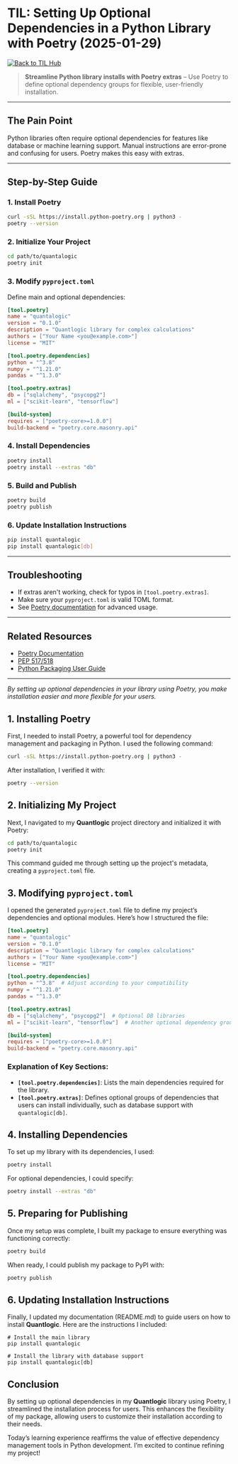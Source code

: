 
# TIL: Setting Up Optional Dependencies in a Python Library with Poetry (2025-01-29)

[![Back to TIL Hub](https://img.shields.io/badge/←%20Back%20to-TIL%20Hub-blue?style=for-the-badge)](README.md)

> **Streamline Python library installs with Poetry extras** – Use Poetry to define optional dependency groups for flexible, user-friendly installation.

---

## The Pain Point

Python libraries often require optional dependencies for features like database or machine learning support. Manual instructions are error-prone and confusing for users. Poetry makes this easy with extras.

---

## Step-by-Step Guide

### 1. Install Poetry

```bash
curl -sSL https://install.python-poetry.org | python3 -
poetry --version
```

### 2. Initialize Your Project

```bash
cd path/to/quantalogic
poetry init
```

### 3. Modify `pyproject.toml`

Define main and optional dependencies:
```toml
[tool.poetry]
name = "quantalogic"
version = "0.1.0"
description = "Quantlogic library for complex calculations"
authors = ["Your Name <you@example.com>"]
license = "MIT"

[tool.poetry.dependencies]
python = "^3.8"
numpy = "^1.21.0"
pandas = "^1.3.0"

[tool.poetry.extras]
db = ["sqlalchemy", "psycopg2"]
ml = ["scikit-learn", "tensorflow"]

[build-system]
requires = ["poetry-core>=1.0.0"]
build-backend = "poetry.core.masonry.api"
```

### 4. Install Dependencies

```bash
poetry install
poetry install --extras "db"
```

### 5. Build and Publish

```bash
poetry build
poetry publish
```

### 6. Update Installation Instructions

```bash
pip install quantalogic
pip install quantalogic[db]
```

---

## Troubleshooting

- If extras aren't working, check for typos in `[tool.poetry.extras]`.
- Make sure your `pyproject.toml` is valid TOML format.
- See [Poetry documentation](https://python-poetry.org/docs/) for advanced usage.

---

## Related Resources

- [Poetry Documentation](https://python-poetry.org/docs/)
- [PEP 517/518](https://peps.python.org/pep-0517/)
- [Python Packaging User Guide](https://packaging.python.org/)

---

*By setting up optional dependencies in your library using Poetry, you make installation easier and more flexible for your users.*

## 1. Installing Poetry

First, I needed to install Poetry, a powerful tool for dependency management and packaging in Python. I used the following command:

```bash
curl -sSL https://install.python-poetry.org | python3 -
```

After installation, I verified it with:

```bash
poetry --version
```

## 2. Initializing My Project

Next, I navigated to my **Quantlogic** project directory and initialized it with Poetry:

```bash
cd path/to/quantalogic
poetry init
```

This command guided me through setting up the project's metadata, creating a `pyproject.toml` file.

## 3. Modifying `pyproject.toml`

I opened the generated `pyproject.toml` file to define my project’s dependencies and optional modules. Here’s how I structured the file:

```toml
[tool.poetry]
name = "quantalogic"
version = "0.1.0"
description = "Quantlogic library for complex calculations"
authors = ["Your Name <you@example.com>"]
license = "MIT"

[tool.poetry.dependencies]
python = "^3.8"  # Adjust according to your compatibility
numpy = "^1.21.0"
pandas = "^1.3.0"

[tool.poetry.extras]
db = ["sqlalchemy", "psycopg2"]  # Optional DB libraries
ml = ["scikit-learn", "tensorflow"]  # Another optional dependency group

[build-system]
requires = ["poetry-core>=1.0.0"]
build-backend = "poetry.core.masonry.api"
```

### Explanation of Key Sections:
- **`[tool.poetry.dependencies]`**: Lists the main dependencies required for the library.
- **`[tool.poetry.extras]`**: Defines optional groups of dependencies that users can install individually, such as database support with `quantalogic[db]`.

## 4. Installing Dependencies

To set up my library with its dependencies, I used:

```bash
poetry install
```

For optional dependencies, I could specify:

```bash
poetry install --extras "db"
```

## 5. Preparing for Publishing

Once my setup was complete, I built my package to ensure everything was functioning correctly:

```bash
poetry build
```

When ready, I could publish my package to PyPI with:

```bash
poetry publish
```

## 6. Updating Installation Instructions

Finally, I updated my documentation (README.md) to guide users on how to install **Quantlogic**. Here are the instructions I included:

```
# Install the main library
pip install quantalogic

# Install the library with database support
pip install quantalogic[db]
```

## Conclusion

By setting up optional dependencies in my **Quantlogic** library using Poetry, I streamlined the installation process for users. This enhances the flexibility of my package, allowing users to customize their installation according to their needs. 

Today’s learning experience reaffirms the value of effective dependency management tools in Python development. I’m excited to continue refining my project!